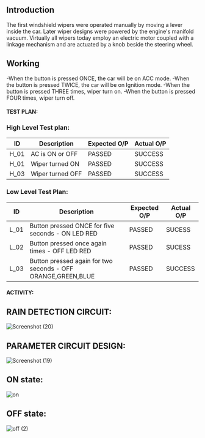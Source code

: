 ## Introduction
The first windshield wipers were operated manually by moving a lever inside the car. Later wiper designs were powered by the engine's manifold vacuum. Virtually all wipers today employ an electric motor coupled with a linkage mechanism and are actuated by a knob beside the steering wheel.


## Working
-When the button is pressed ONCE, the car will be on ACC mode.
-When the button is pressed TWICE, the car will be on Ignition mode.
-When the button is pressed THREE times, wiper turn on.
-When the button is pressed FOUR times, wiper turn off.



#### TEST PLAN:
### High Level Test plan:
| ID    | Description                             | Expected O/P | Actual O/P | 
|-------|-----------------------------------------| ------------ | ---------- | 
| H_01  |AC is  ON or OFF             |PASSED        |SUCCESS     | 
| H_01  |Wiper turned ON                     |PASSED        |SUCCESS     |
| H_03  |Wiper turned OFF             |PASSED        |SUCCESS     | 


### Low Level Test Plan:
| ID    | Description           | Expected O/P | Actual O/P | 
|-------|-----------------------| ------------ | -----------|
| L_01  |Button pressed ONCE for five seconds - ON LED RED          | PASSED       |SUCESS      |
| L_02  |Button pressed once again times - OFF LED RED | PASSED       |SUCESS      | Scenario     |
| L_03  |Button pressed again for two seconds - OFF ORANGE,GREEN,BLUE  | PASSED       |SUCCESS     | 



####  ACTIVITY:

## RAIN DETECTION CIRCUIT:

![Screenshot (20)](https://user-images.githubusercontent.com/79862567/168079223-6f4cd46f-aa23-4be9-9b60-8ce89486c124.png)


## PARAMETER CIRCUIT DESIGN:

![Screenshot (19)](https://user-images.githubusercontent.com/79862567/168079426-34b05262-08b4-49ef-a57e-9ada2944171f.png)



## ON state:

![on](https://user-images.githubusercontent.com/79862567/168426970-d1b11be8-00e3-408f-9758-e5d4cea7373a.jpeg)


## OFF state:

![off (2)](https://user-images.githubusercontent.com/79862567/168426993-25e960e1-c7f5-49fb-b8fe-71a7b193d020.jpeg)
